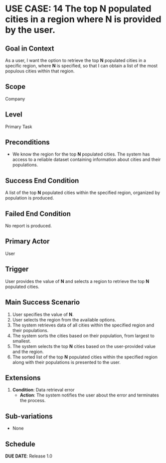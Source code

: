 # USE CASE: 14 The top **N** populated cities in a region where **N** is provided by the user.

## Goal in Context

As a user, I want the option to retrieve the top **N** populated cities in a specific region, where **N** is specified, so that I can obtain a list of the most populous cities within that region. 

## Scope

Company

## Level

Primary Task

## Preconditions

- We know the region for the top **N** populated cities. The system has access to a reliable dataset containing information about cities and their populations.

## Success End Condition

A list of the top **N** populated cities within the specified region, organized by population is produced.

## Failed End Condition

No report is produced.

## Primary Actor

User

## Trigger

User provides the value of **N** and selects a region to retrieve the top **N** populated cities.

## Main Success Scenario

1. User specifies the value of **N**.
2. User selects the region from the available options.
3. The system retrieves data of all cities within the specified region and their populations.
4. The system sorts the cities based on their population, from largest to smallest.
5. The system selects the top **N** cities based on the user-provided value and the region.
6. The sorted list of the top **N** populated cities within the specified region along with their populations is presented to the user.

## Extensions

1. **Condition**: Data retrieval error
   - **Action**: The system notifies the user about the error and terminates the process.

## Sub-variations

- None

## Schedule

**DUE DATE**: Release 1.0
